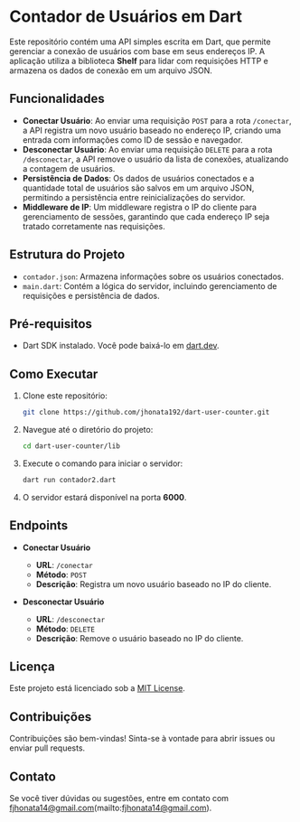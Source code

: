 # Contador de Usuários em Dart

Este repositório contém uma API simples escrita em Dart, que permite gerenciar a conexão de usuários com base em seus endereços IP. A aplicação utiliza a biblioteca **Shelf** para lidar com requisições HTTP e armazena os dados de conexão em um arquivo JSON.

## Funcionalidades

- **Conectar Usuário**: Ao enviar uma requisição `POST` para a rota `/conectar`, a API registra um novo usuário baseado no endereço IP, criando uma entrada com informações como ID de sessão e navegador.
- **Desconectar Usuário**: Ao enviar uma requisição `DELETE` para a rota `/desconectar`, a API remove o usuário da lista de conexões, atualizando a contagem de usuários.
- **Persistência de Dados**: Os dados de usuários conectados e a quantidade total de usuários são salvos em um arquivo JSON, permitindo a persistência entre reinicializações do servidor.
- **Middleware de IP**: Um middleware registra o IP do cliente para gerenciamento de sessões, garantindo que cada endereço IP seja tratado corretamente nas requisições.

## Estrutura do Projeto

- `contador.json`: Armazena informações sobre os usuários conectados.
- `main.dart`: Contém a lógica do servidor, incluindo gerenciamento de requisições e persistência de dados.

## Pré-requisitos

- Dart SDK instalado. Você pode baixá-lo em [dart.dev](https://dart.dev/get-dart).

## Como Executar

1. Clone este repositório:
   ```bash
   git clone https://github.com/jhonata192/dart-user-counter.git
   ```

2. Navegue até o diretório do projeto:
   ```bash
   cd dart-user-counter/lib
   ```

3. Execute o comando para iniciar o servidor:
   ```bash
   dart run contador2.dart
   ```

4. O servidor estará disponível na porta **6000**.

## Endpoints

- **Conectar Usuário**
  - **URL**: `/conectar`
  - **Método**: `POST`
  - **Descrição**: Registra um novo usuário baseado no IP do cliente.

- **Desconectar Usuário**
  - **URL**: `/desconectar`
  - **Método**: `DELETE`
  - **Descrição**: Remove o usuário baseado no IP do cliente.

## Licença

Este projeto está licenciado sob a [MIT License](LICENSE).

## Contribuições

Contribuições são bem-vindas! Sinta-se à vontade para abrir issues ou enviar pull requests.

## Contato

Se você tiver dúvidas ou sugestões, entre em contato com fjhonata14@gmail.com(mailto:fjhonata14@gmail.com).
